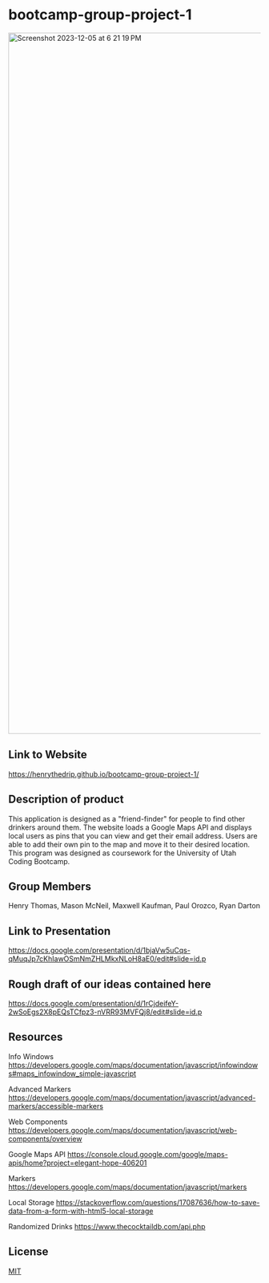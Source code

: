 # bootcamp-group-project-1

<img width="1398" alt="Screenshot 2023-12-05 at 6 21 19 PM" src="https://github.com/henrythedrip/bootcamp-group-project-1/assets/146283648/0b3b0297-48c6-49b3-923a-33f3dba2b5c4">

## Link to Website

https://henrythedrip.github.io/bootcamp-group-project-1/

## Description of product

This application is designed as a "friend-finder" for people to find other drinkers around them. 
The website loads a Google Maps API and displays local users as pins that you can view and get their email address.
Users are able to add their own pin to the map and move it to their desired location.
This program was designed as coursework for the University of Utah Coding Bootcamp.

## Group Members

Henry Thomas,
Mason McNeil,
Maxwell Kaufman,
Paul Orozco,
Ryan Darton

## Link to Presentation

https://docs.google.com/presentation/d/1bjaVw5uCqs-qMuqJp7cKhIawOSmNmZHLMkxNLoH8aE0/edit#slide=id.p

## Rough draft of our ideas contained here

https://docs.google.com/presentation/d/1rCjdeifeY-2wSoEgs2X8pEQsTCfpz3-nVRR93MVFQj8/edit#slide=id.p

## Resources

Info Windows 
https://developers.google.com/maps/documentation/javascript/infowindows#maps_infowindow_simple-javascript

Advanced Markers
https://developers.google.com/maps/documentation/javascript/advanced-markers/accessible-markers

Web Components
https://developers.google.com/maps/documentation/javascript/web-components/overview

Google Maps API
https://console.cloud.google.com/google/maps-apis/home?project=elegant-hope-406201

Markers
https://developers.google.com/maps/documentation/javascript/markers

Local Storage
https://stackoverflow.com/questions/17087636/how-to-save-data-from-a-form-with-html5-local-storage

Randomized Drinks
https://www.thecocktaildb.com/api.php

## License

[MIT](https://choosealicense.com/licenses/mit/)

